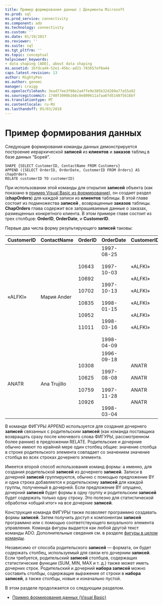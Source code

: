 ```yaml
---
title: Пример формирования данных | Документы Microsoft
ms.prod: sql
ms.prod_service: connectivity
ms.component: ado
ms.technology: connectivity
ms.custom: ''
ms.date: 01/19/2017
ms.reviewer: ''
ms.suite: sql
ms.tgt_pltfrm: ''
ms.topic: conceptual
helpviewer_keywords:
- data shaping [ADO], about data shaping
ms.assetid: 1bfdcad4-52e1-45bc-ad21-783657ef0a44
caps.latest.revision: 13
author: MightyPen
ms.author: genemi
manager: craigg
ms.openlocfilehash: 3ead77ee3f08e2a4ffe9e385b32d289a77a55a92
ms.sourcegitcommit: 1740f3090b168c0e809611a7aa6fd514075616bf
ms.translationtype: MT
ms.contentlocale: ru-RU
ms.lasthandoff: 05/03/2018
---
```

# <a name="data-shaping-example"></a>Пример формирования данных
Следующие формирования команды данных демонстрируется построение иерархической **записей** из **клиентов** и **заказов** таблиц в базе данных "Борей".  
  
```  
SHAPE {SELECT CustomerID, ContactName FROM Customers}   
APPEND ({SELECT OrderID, OrderDate, CustomerID FROM Orders} AS chapOrders   
RELATE customerID TO customerID)   
```  
  
 При использовании этой команды для открытия **записей** объекта (как показано в [пример Visual Basic из формирование](../../../ado/guide/data/visual-basic-example-of-data-shaping.md)), он создает раздел (**chapOrders**) для каждой записи из **клиентов** таблицы. В этой главе состоит из подмножества **записей** , возвращенные **заказов** таблицы. **ChapOrders** глава содержит все запрашиваемые данные о заказах, размещенных конкретного клиента. В этом примере главе состоит из трех столбцов: **OrderID**, **OrderDate**, и **CustomerID**.  
  
 Первые два числа форму результирующего **записей** таковы:  
  
|CustomerID|ContactName|OrderID|OrderDate|CustomerID|  
|----------------|-----------------|-------------|---------------|----------------|  
|«ALFKI»|Мария Ander|10643<br /><br /> 10692<br /><br /> 10702<br /><br /> 10835<br /><br /> 10952<br /><br /> 11011|1997-08-25<br /><br /> 1997-10-03<br /><br /> 1997-10-13<br /><br /> 1998-01-15<br /><br /> 1998-03-16<br /><br /> 1998-04-09|«ALFKI»<br /><br /> «ALFKI»<br /><br /> «ALFKI»<br /><br /> «ALFKI»<br /><br /> «ALFKI»<br /><br /> «ALFKI»|  
|ANATR|Ana Trujillo|10308<br /><br /> 10625<br /><br /> 10759<br /><br /> 10926|1996-09-18<br /><br /> 1997-08-08<br /><br /> 1997-11-28<br /><br /> 1998-03-04|ANATR<br /><br /> ANATR<br /><br /> ANATR<br /><br /> ANATR|  
  
 В команде ФИГУРЫ APPEND используется для создания дочернего **записей** связанных с родительским **записей** (как команда поставщика возвращать сразу после ключевого слова ФИГУРЫ, рассмотренном более ранние) в предложении RELATE. Родительские и дочерние обычно имеют по крайней мере один столбец общие: значение столбца в строке родительского элемента совпадает со значением значение столбца во всех строках дочернего элемента.  
  
 Имеется второй способ использования команд формы: а именно, для создания родительской **записей** из дочернего **записей**. Записи в дочерней **записей** группируются, обычно с помощью предложение BY и одна строка добавляется к родительскому **записей** для каждой группы, полученный в дочерней. Если предложение BY опущено, дочерний **записей** будет формы в одну группу и родительским **записей** будет содержать только одну строку. Это полезно для статистической обработки «общий итог» на все дочерние **записей**.  
  
 Конструкция команда ФИГУРЫ также позволяет программно создавать формы **записей**. Затем получить доступ к компонентам **записей** программно или с помощью соответствующего визуального элемента управления. Команда фигуры выдается как любой другой текст команды ADO. Дополнительные сведения см. в разделе [фигуры в целом команды](../../../ado/guide/data/shape-commands-in-general.md).  
  
 Независимо от способа родительского **записей** — формата, он будет содержать столбец, используемый для связи его дочерним **записей**. Если требуется, родительский **записей** столбцов, содержащих статистические функции (SUM, MIN, MAX и т. д.) также может иметь дочерних строк. Родительский и дочерний **набора записей** можно составить столбцы, содержащие выражение от строки в **набора записей**, а также столбцы, новые и изначально пустой.  
  
 В этом разделе продолжается со следующим разделом.  
  
-   [Пример формирования данных (Visual Basic)](../../../ado/guide/data/visual-basic-example-of-data-shaping.md)
